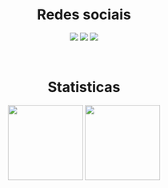<div align="center"> 
	<center><h1>Redes sociais</h1></center>
	<a href="https://www.instagram.com/zk_exe/" target="_blank"><img src="https://img.shields.io/badge/instagram-216338?style=for-the-badge&logo=instagram&logoColor=white"></a>
	<a href="https://www.youtube.com/c/zksoqueexecut%C3%A1vel" target="_blank"><img src="https://img.shields.io/badge/youtube-216338?style=for-the-badge&logo=youtube&logoColor=white"></a>
	<a href="https://open.spotify.com/playlist/1QBxY9Mdnu7bdNM8NMyk1j?si=fed7aa3ee3b34c53"><img src="https://img.shields.io/badge/listinha%20lindinha-216338?style=for-the-badge&logo=spotify&logoColor=white" target="_blank"></a>
</div>
<br><br>
<div align="center">
	<center><h1>Statisticas</h1></center>
	<img height="150px" src="https://github-readme-stats.vercel.app/api?username=MrZkexe&show_icons=true&theme=Gradient">
	<img height="150px" src="https://github-readme-stats.vercel.app/api/top-langs/?username=MrZkexe&layout=compact&langs_count=7&theme=merko">
</div>
